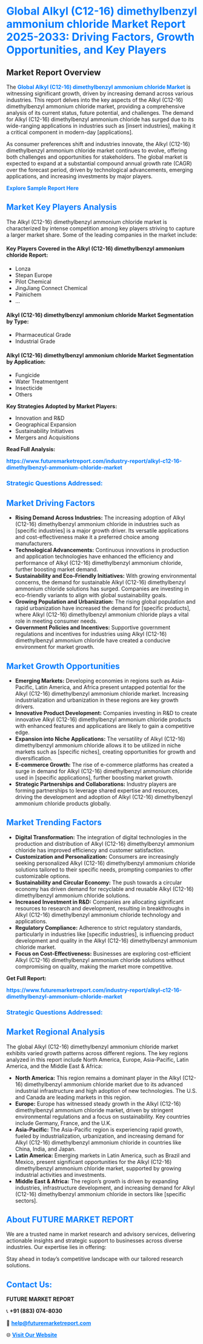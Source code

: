 <h1 style="color: #007BFF;">Global Alkyl (C12-16) dimethylbenzyl ammonium chloride Market Report 2025-2033: Driving Factors, Growth Opportunities, and Key Players</h1>

<section id="overview">
<h2>Market Report Overview</h2>
<p>The <a href="https://www.futuremarketreport.com/industry-report/alkyl-c12-16-dimethylbenzyl-ammonium-chloride-market" style="color: #007BFF; text-decoration: none;"><strong>Global Alkyl (C12-16) dimethylbenzyl ammonium chloride Market</strong></a> is witnessing significant growth, driven by increasing demand across various industries. This report delves into the key aspects of the Alkyl (C12-16) dimethylbenzyl ammonium chloride market, providing a comprehensive analysis of its current status, future potential, and challenges. The demand for Alkyl (C12-16) dimethylbenzyl ammonium chloride has surged due to its wide-ranging applications in industries such as [insert industries], making it a critical component in modern-day [applications].</p>
<p>As consumer preferences shift and industries innovate, the Alkyl (C12-16) dimethylbenzyl ammonium chloride market continues to evolve, offering both challenges and opportunities for stakeholders. The global market is expected to expand at a substantial compound annual growth rate (CAGR) over the forecast period, driven by technological advancements, emerging applications, and increasing investments by major players.</p>
</section>

<section id="overview">
<p><a href="https://www.futuremarketreport.com/request-sample/reportId=103316" style="color: #007BFF; text-decoration: none;"><strong>Explore Sample Report Here</strong></a></p>
</section>

<section id="key-players">
<h2 style="color: #007BFF;">Market Key Players Analysis</h2>
<p>The Alkyl (C12-16) dimethylbenzyl ammonium chloride market is characterized by intense competition among key players striving to capture a larger market share. Some of the leading companies in the market include:</p>
<h4>Key Players Covered in the Alkyl (C12-16) dimethylbenzyl ammonium chloride Report:</h4>
<ul><li>Lonza</li><li>Stepan Europe</li><li>Pilot Chemical</li><li>JingJiang Connect Chemical</li><li>Painichem</li><li>...</li></ul>
<h4>Alkyl (C12-16) dimethylbenzyl ammonium chloride Market Segmentation by Type:</h4>
<ul><li>Pharmaceutical Grade</li><li>Industrial Grade</li></ul>

<h4>Alkyl (C12-16) dimethylbenzyl ammonium chloride Market Segmentation by Application:</h4>
<ul><li>Fungicide</li><li>Water Treatmentgent</li><li>Insecticide</li><li>Others</li></ul>
<p><strong>Key Strategies Adopted by Market Players:</strong></p>
<ul>
<li>Innovation and R&D</li>
<li>Geographical Expansion</li>
<li>Sustainability Initiatives</li>
<li>Mergers and Acquisitions</li>
</ul>
</section>

<section>
<p><strong>Read Full Analysis: </strong></p><a href="https://www.futuremarketreport.com/industry-report/alkyl-c12-16-dimethylbenzyl-ammonium-chloride-market" style="color: #007BFF; text-decoration: none;"><strong>https://www.futuremarketreport.com/industry-report/alkyl-c12-16-dimethylbenzyl-ammonium-chloride-market</strong></a>
<h3 style="color: #007BFF;">Strategic Questions Addressed:</h3>
</section>

<section id="driving-factors">
<h2 style="color: #007BFF;">Market Driving Factors</h2>
<ul>
<li><strong>Rising Demand Across Industries:</strong> The increasing adoption of Alkyl (C12-16) dimethylbenzyl ammonium chloride in industries such as [specific industries] is a major growth driver. Its versatile applications and cost-effectiveness make it a preferred choice among manufacturers.</li>
<li><strong>Technological Advancements:</strong> Continuous innovations in production and application technologies have enhanced the efficiency and performance of Alkyl (C12-16) dimethylbenzyl ammonium chloride, further boosting market demand.</li>
<li><strong>Sustainability and Eco-Friendly Initiatives:</strong> With growing environmental concerns, the demand for sustainable Alkyl (C12-16) dimethylbenzyl ammonium chloride solutions has surged. Companies are investing in eco-friendly variants to align with global sustainability goals.</li>
<li><strong>Growing Population and Urbanization:</strong> The rising global population and rapid urbanization have increased the demand for [specific products], where Alkyl (C12-16) dimethylbenzyl ammonium chloride plays a vital role in meeting consumer needs.</li>
<li><strong>Government Policies and Incentives:</strong> Supportive government regulations and incentives for industries using Alkyl (C12-16) dimethylbenzyl ammonium chloride have created a conducive environment for market growth.</li>
</ul>
</section>

<section id="growth-opportunities">
<h2 style="color: #007BFF;">Market Growth Opportunities</h2>
<ul>
<li><strong>Emerging Markets:</strong> Developing economies in regions such as Asia-Pacific, Latin America, and Africa present untapped potential for the Alkyl (C12-16) dimethylbenzyl ammonium chloride market. Increasing industrialization and urbanization in these regions are key growth drivers.</li>
<li><strong>Innovative Product Development:</strong> Companies investing in R&D to create innovative Alkyl (C12-16) dimethylbenzyl ammonium chloride products with enhanced features and applications are likely to gain a competitive edge.</li>
<li><strong>Expansion into Niche Applications:</strong> The versatility of Alkyl (C12-16) dimethylbenzyl ammonium chloride allows it to be utilized in niche markets such as [specific niches], creating opportunities for growth and diversification.</li>
<li><strong>E-commerce Growth:</strong> The rise of e-commerce platforms has created a surge in demand for Alkyl (C12-16) dimethylbenzyl ammonium chloride used in [specific applications], further boosting market growth.</li>
<li><strong>Strategic Partnerships and Collaborations:</strong> Industry players are forming partnerships to leverage shared expertise and resources, driving the development and adoption of Alkyl (C12-16) dimethylbenzyl ammonium chloride products globally.</li>
</ul>
</section>

<section id="trending-factors">
<h2 style="color: #007BFF;">Market Trending Factors</h2>
<ul>
<li><strong>Digital Transformation:</strong> The integration of digital technologies in the production and distribution of Alkyl (C12-16) dimethylbenzyl ammonium chloride has improved efficiency and customer satisfaction.</li>
<li><strong>Customization and Personalization:</strong> Consumers are increasingly seeking personalized Alkyl (C12-16) dimethylbenzyl ammonium chloride solutions tailored to their specific needs, prompting companies to offer customizable options.</li>
<li><strong>Sustainability and Circular Economy:</strong> The push towards a circular economy has driven demand for recyclable and reusable Alkyl (C12-16) dimethylbenzyl ammonium chloride solutions.</li>
<li><strong>Increased Investment in R&D:</strong> Companies are allocating significant resources to research and development, resulting in breakthroughs in Alkyl (C12-16) dimethylbenzyl ammonium chloride technology and applications.</li>
<li><strong>Regulatory Compliance:</strong> Adherence to strict regulatory standards, particularly in industries like [specific industries], is influencing product development and quality in the Alkyl (C12-16) dimethylbenzyl ammonium chloride market.</li>
<li><strong>Focus on Cost-Effectiveness:</strong> Businesses are exploring cost-efficient Alkyl (C12-16) dimethylbenzyl ammonium chloride solutions without compromising on quality, making the market more competitive.</li>
</ul>
</section>

<section>
<p><strong>Get Full Report: </strong></p><a href="https://www.futuremarketreport.com/industry-report/alkyl-c12-16-dimethylbenzyl-ammonium-chloride-market" style="color: #007BFF; text-decoration: none;"><strong>https://www.futuremarketreport.com/industry-report/alkyl-c12-16-dimethylbenzyl-ammonium-chloride-market</strong></a>
<h3 style="color: #007BFF;">Strategic Questions Addressed:</h3>
</section>


<section id="regional-analysis">
<h2 style="color: #007BFF;">Market Regional Analysis</h2>
<p>The global Alkyl (C12-16) dimethylbenzyl ammonium chloride market exhibits varied growth patterns across different regions. The key regions analyzed in this report include North America, Europe, Asia-Pacific, Latin America, and the Middle East & Africa:</p>
<ul>
<li><strong>North America:</strong> This region remains a dominant player in the Alkyl (C12-16) dimethylbenzyl ammonium chloride market due to its advanced industrial infrastructure and high adoption of new technologies. The U.S. and Canada are leading markets in this region.</li>
<li><strong>Europe:</strong> Europe has witnessed steady growth in the Alkyl (C12-16) dimethylbenzyl ammonium chloride market, driven by stringent environmental regulations and a focus on sustainability. Key countries include Germany, France, and the U.K.</li>
<li><strong>Asia-Pacific:</strong> The Asia-Pacific region is experiencing rapid growth, fueled by industrialization, urbanization, and increasing demand for Alkyl (C12-16) dimethylbenzyl ammonium chloride in countries like China, India, and Japan.</li>
<li><strong>Latin America:</strong> Emerging markets in Latin America, such as Brazil and Mexico, present significant opportunities for the Alkyl (C12-16) dimethylbenzyl ammonium chloride market, supported by growing industrial activities and investments.</li>
<li><strong>Middle East & Africa:</strong> The region’s growth is driven by expanding industries, infrastructure development, and increasing demand for Alkyl (C12-16) dimethylbenzyl ammonium chloride in sectors like [specific sectors].</li>
</ul>
</section>

<footer>
<h2 style="color: #007BFF;">About FUTURE MARKET REPORT</h2>
<p>We are a trusted name in market research and advisory services, delivering actionable insights and strategic support to businesses across diverse industries. Our expertise lies in offering:</p>

<p>Stay ahead in today’s competitive landscape with our tailored research solutions.</p>

<h2 style="color: #007BFF;">Contact Us:</h2>
<p><strong>FUTURE MARKET REPORT</strong></p>
<p>📞 <strong>+91 (883) 074-8030</strong></p>
<p>📧 <strong><a href="mailto:help@futuremarketreport.com" style="color: #007BFF;">help@futuremarketreport.com</a></strong></p>
<p>🌐 <strong><a href="https://www.futuremarketreport.com/" style="color: #007BFF;">Visit Our Website</a></strong></p>
</footer>